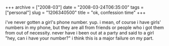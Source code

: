 +++
archive = ["2008-03"]
date = "2008-03-24T06:35:00"
tags = ["personal"]
slug = "1206340500"
title = "ok, confession time"
+++

i've never gotten a girl's phone number. yup. i mean, of course i have
girls' numbers in my phone, but they are all from friends or people who
i got them from out of necessity. never have i been out at a party and
said to a girl "hey, can i have your number?" i think this is a major
failure on my part.

